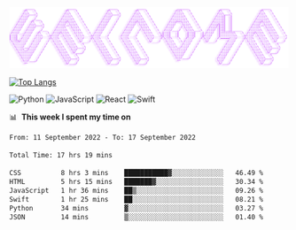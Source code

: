 
![ezcv logo](https://raw.githubusercontent.com/adammgerber/images/main/Welcome.png)

[![Top Langs](https://github-readme-stats.vercel.app/api/top-langs/?username=adammgerber&layout=compact)](https://github.com/anuraghazra/github-readme-stats)

![Python](https://img.shields.io/badge/python-3670A0?style=for-the-badge&logo=python&logoColor=ffdd54)
![JavaScript](https://img.shields.io/badge/javascript-%23323330.svg?style=for-the-badge&logo=javascript&logoColor=%23F7DF1E)
![React](https://img.shields.io/badge/react-%2320232a.svg?style=for-the-badge&logo=react&logoColor=%2361DAFB)
![Swift](https://img.shields.io/badge/swift-F54A2A?style=for-the-badge&logo=swift&logoColor=white)

📊 &nbsp;**This week I spent my time on**

<!--START_SECTION:waka-->

```text
From: 11 September 2022 - To: 17 September 2022

Total Time: 17 hrs 19 mins

CSS          8 hrs 3 mins    ███████████▓░░░░░░░░░░░░░   46.49 %
HTML         5 hrs 15 mins   ███████▓░░░░░░░░░░░░░░░░░   30.34 %
JavaScript   1 hr 36 mins    ██▒░░░░░░░░░░░░░░░░░░░░░░   09.26 %
Swift        1 hr 25 mins    ██░░░░░░░░░░░░░░░░░░░░░░░   08.21 %
Python       34 mins         ▓░░░░░░░░░░░░░░░░░░░░░░░░   03.27 %
JSON         14 mins         ▒░░░░░░░░░░░░░░░░░░░░░░░░   01.40 %
```

<!--END_SECTION:waka-->

